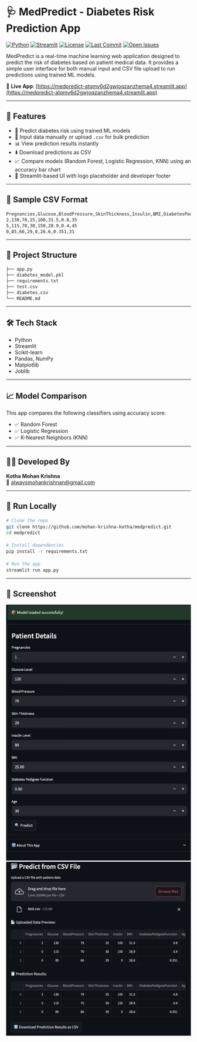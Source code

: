 # 🩺 MedPredict - Diabetes Risk Prediction App

[![Python](https://img.shields.io/badge/python-3.10+-blue.svg)](https://www.python.org/)
[![Streamlit](https://img.shields.io/badge/Streamlit-Deployed-green)](https://medpredict-atqmv6d2gwjoqzanzhema4.streamlit.app)
[![License](https://img.shields.io/badge/license-MIT-blue.svg)](LICENSE)
[![Last Commit](https://img.shields.io/github/last-commit/mohan-krishna-kotha/medpredict)](https://github.com/mohan-krishna-kotha/medpredict/commits/main)
[![Open Issues](https://img.shields.io/github/issues/mohan-krishna-kotha/medpredict)](https://github.com/mohan-krishna-kotha/medpredict/issues)

MedPredict is a real-time machine learning web application designed to predict the risk of diabetes based on patient medical data. It provides a simple user interface for both manual input and CSV file upload to run predictions using trained ML models.

🔗 **Live App**: [https://medpredict-atqmv6d2gwjoqzanzhema4.streamlit.app](https://medpredict-atqmv6d2gwjoqzanzhema4.streamlit.app)

---

## 🚀 Features

- 🧠 Predict diabetes risk using trained ML models
- 🧾 Input data manually or upload `.csv` for bulk prediction
- 📊 View prediction results instantly
- ⬇️ Download predictions as CSV
- 📈 Compare models (Random Forest, Logistic Regression, KNN) using an accuracy bar chart
- 🎨 Streamlit-based UI with logo placeholder and developer footer

---

## 📂 Sample CSV Format

```
Pregnancies,Glucose,BloodPressure,SkinThickness,Insulin,BMI,DiabetesPedigreeFunction,Age
2,130,78,25,100,31.5,0.8,35
5,115,70,30,150,28.9,0.4,45
0,85,66,29,0,26.6,0.351,31
```

---

## 📁 Project Structure

```
├── app.py
├── diabetes_model.pkl
├── requirements.txt
├── test.csv
├── diabetes.csv
└── README.md
```

---

## 🛠 Tech Stack

- Python
- Streamlit
- Scikit-learn
- Pandas, NumPy
- Matplotlib
- Joblib

---

## 📈 Model Comparison

This app compares the following classifiers using accuracy score:

- ✅ Random Forest
- ✅ Logistic Regression
- ✅ K-Nearest Neighbors (KNN)

---

## 👨‍💻 Developed By

**Kotha Mohan Krishna**  
📧 [alwaysmohankrishnan@gmail.com](mailto:alwaysmohankrishnan@gmail.com)

---

## 📌 Run Locally

```bash
# Clone the repo
git clone https://github.com/mohan-krishna-kotha/medpredict.git
cd medpredict

# Install dependencies
pip install -r requirements.txt

# Run the app
streamlit run app.py
```

---

## 📸 Screenshot

![App Screenshot 1](screenshot1.png)  
![App Screenshot 2](screenshot2.png)

